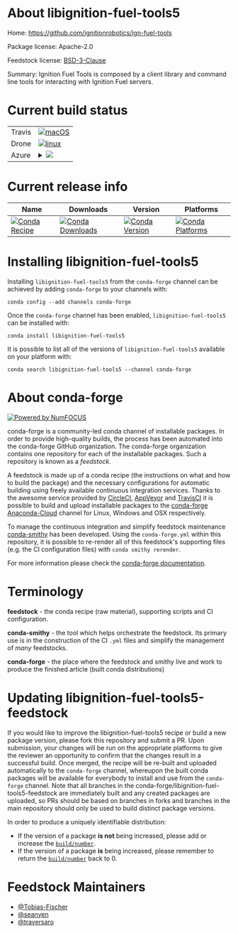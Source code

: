 About libignition-fuel-tools5
=============================

Home: https://github.com/ignitionrobotics/ign-fuel-tools

Package license: Apache-2.0

Feedstock license: [BSD-3-Clause](https://github.com/conda-forge/libignition-fuel-tools-feedstock/blob/master/LICENSE.txt)

Summary: Ignition Fuel Tools is composed by a client library and command line tools for interacting with Ignition Fuel servers.

Current build status
====================


<table><tr>
    <td>Travis</td>
    <td>
      <a href="https://travis-ci.com/conda-forge/libignition-fuel-tools-feedstock">
        <img alt="macOS" src="https://img.shields.io/travis/com/conda-forge/libignition-fuel-tools-feedstock/master.svg?label=macOS">
      </a>
    </td>
  </tr><tr>
    <td>Drone</td>
    <td>
      <a href="https://cloud.drone.io/conda-forge/libignition-fuel-tools-feedstock">
        <img alt="linux" src="https://img.shields.io/drone/build/conda-forge/libignition-fuel-tools-feedstock/master.svg?label=Linux">
      </a>
    </td>
  </tr>
    
  <tr>
    <td>Azure</td>
    <td>
      <details>
        <summary>
          <a href="https://dev.azure.com/conda-forge/feedstock-builds/_build/latest?definitionId=8862&branchName=master">
            <img src="https://dev.azure.com/conda-forge/feedstock-builds/_apis/build/status/libignition-fuel-tools-feedstock?branchName=master">
          </a>
        </summary>
        <table>
          <thead><tr><th>Variant</th><th>Status</th></tr></thead>
          <tbody><tr>
              <td>linux_64</td>
              <td>
                <a href="https://dev.azure.com/conda-forge/feedstock-builds/_build/latest?definitionId=8862&branchName=master">
                  <img src="https://dev.azure.com/conda-forge/feedstock-builds/_apis/build/status/libignition-fuel-tools-feedstock?branchName=master&jobName=linux&configuration=linux_64_" alt="variant">
                </a>
              </td>
            </tr><tr>
              <td>linux_aarch64</td>
              <td>
                <a href="https://dev.azure.com/conda-forge/feedstock-builds/_build/latest?definitionId=8862&branchName=master">
                  <img src="https://dev.azure.com/conda-forge/feedstock-builds/_apis/build/status/libignition-fuel-tools-feedstock?branchName=master&jobName=linux&configuration=linux_aarch64_" alt="variant">
                </a>
              </td>
            </tr><tr>
              <td>linux_ppc64le</td>
              <td>
                <a href="https://dev.azure.com/conda-forge/feedstock-builds/_build/latest?definitionId=8862&branchName=master">
                  <img src="https://dev.azure.com/conda-forge/feedstock-builds/_apis/build/status/libignition-fuel-tools-feedstock?branchName=master&jobName=linux&configuration=linux_ppc64le_" alt="variant">
                </a>
              </td>
            </tr><tr>
              <td>osx_64</td>
              <td>
                <a href="https://dev.azure.com/conda-forge/feedstock-builds/_build/latest?definitionId=8862&branchName=master">
                  <img src="https://dev.azure.com/conda-forge/feedstock-builds/_apis/build/status/libignition-fuel-tools-feedstock?branchName=master&jobName=osx&configuration=osx_64_" alt="variant">
                </a>
              </td>
            </tr><tr>
              <td>win_64</td>
              <td>
                <a href="https://dev.azure.com/conda-forge/feedstock-builds/_build/latest?definitionId=8862&branchName=master">
                  <img src="https://dev.azure.com/conda-forge/feedstock-builds/_apis/build/status/libignition-fuel-tools-feedstock?branchName=master&jobName=win&configuration=win_64_" alt="variant">
                </a>
              </td>
            </tr>
          </tbody>
        </table>
      </details>
    </td>
  </tr>
</table>

Current release info
====================

| Name | Downloads | Version | Platforms |
| --- | --- | --- | --- |
| [![Conda Recipe](https://img.shields.io/badge/recipe-libignition--fuel--tools5-green.svg)](https://anaconda.org/conda-forge/libignition-fuel-tools5) | [![Conda Downloads](https://img.shields.io/conda/dn/conda-forge/libignition-fuel-tools5.svg)](https://anaconda.org/conda-forge/libignition-fuel-tools5) | [![Conda Version](https://img.shields.io/conda/vn/conda-forge/libignition-fuel-tools5.svg)](https://anaconda.org/conda-forge/libignition-fuel-tools5) | [![Conda Platforms](https://img.shields.io/conda/pn/conda-forge/libignition-fuel-tools5.svg)](https://anaconda.org/conda-forge/libignition-fuel-tools5) |

Installing libignition-fuel-tools5
==================================

Installing `libignition-fuel-tools5` from the `conda-forge` channel can be achieved by adding `conda-forge` to your channels with:

```
conda config --add channels conda-forge
```

Once the `conda-forge` channel has been enabled, `libignition-fuel-tools5` can be installed with:

```
conda install libignition-fuel-tools5
```

It is possible to list all of the versions of `libignition-fuel-tools5` available on your platform with:

```
conda search libignition-fuel-tools5 --channel conda-forge
```


About conda-forge
=================

[![Powered by NumFOCUS](https://img.shields.io/badge/powered%20by-NumFOCUS-orange.svg?style=flat&colorA=E1523D&colorB=007D8A)](http://numfocus.org)

conda-forge is a community-led conda channel of installable packages.
In order to provide high-quality builds, the process has been automated into the
conda-forge GitHub organization. The conda-forge organization contains one repository
for each of the installable packages. Such a repository is known as a *feedstock*.

A feedstock is made up of a conda recipe (the instructions on what and how to build
the package) and the necessary configurations for automatic building using freely
available continuous integration services. Thanks to the awesome service provided by
[CircleCI](https://circleci.com/), [AppVeyor](https://www.appveyor.com/)
and [TravisCI](https://travis-ci.com/) it is possible to build and upload installable
packages to the [conda-forge](https://anaconda.org/conda-forge)
[Anaconda-Cloud](https://anaconda.org/) channel for Linux, Windows and OSX respectively.

To manage the continuous integration and simplify feedstock maintenance
[conda-smithy](https://github.com/conda-forge/conda-smithy) has been developed.
Using the ``conda-forge.yml`` within this repository, it is possible to re-render all of
this feedstock's supporting files (e.g. the CI configuration files) with ``conda smithy rerender``.

For more information please check the [conda-forge documentation](https://conda-forge.org/docs/).

Terminology
===========

**feedstock** - the conda recipe (raw material), supporting scripts and CI configuration.

**conda-smithy** - the tool which helps orchestrate the feedstock.
                   Its primary use is in the construction of the CI ``.yml`` files
                   and simplify the management of *many* feedstocks.

**conda-forge** - the place where the feedstock and smithy live and work to
                  produce the finished article (built conda distributions)


Updating libignition-fuel-tools5-feedstock
==========================================

If you would like to improve the libignition-fuel-tools5 recipe or build a new
package version, please fork this repository and submit a PR. Upon submission,
your changes will be run on the appropriate platforms to give the reviewer an
opportunity to confirm that the changes result in a successful build. Once
merged, the recipe will be re-built and uploaded automatically to the
`conda-forge` channel, whereupon the built conda packages will be available for
everybody to install and use from the `conda-forge` channel.
Note that all branches in the conda-forge/libignition-fuel-tools5-feedstock are
immediately built and any created packages are uploaded, so PRs should be based
on branches in forks and branches in the main repository should only be used to
build distinct package versions.

In order to produce a uniquely identifiable distribution:
 * If the version of a package **is not** being increased, please add or increase
   the [``build/number``](https://conda.io/docs/user-guide/tasks/build-packages/define-metadata.html#build-number-and-string).
 * If the version of a package **is** being increased, please remember to return
   the [``build/number``](https://conda.io/docs/user-guide/tasks/build-packages/define-metadata.html#build-number-and-string)
   back to 0.

Feedstock Maintainers
=====================

* [@Tobias-Fischer](https://github.com/Tobias-Fischer/)
* [@seanyen](https://github.com/seanyen/)
* [@traversaro](https://github.com/traversaro/)

